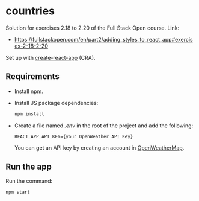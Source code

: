 # countries

Solution for exercises 2.18 to 2.20 of the Full Stack Open course.
Link:
* https://fullstackopen.com/en/part2/adding_styles_to_react_app#exercises-2-18-2-20

Set up with [create-react-app](https://github.com/facebook/create-react-app) (CRA).

## Requirements

* Install npm.

* Install JS package dependencies:

  ```bash
  npm install
  ```

* Create a file named *.env* in the root of the project and add the following:

  ```
  REACT_APP_API_KEY={your OpenWeather API Key}
  ```

  You can get an API key by creating an account in [OpenWeatherMap](https://home.openweathermap.org).

## Run the app

Run the command:
```
npm start
```